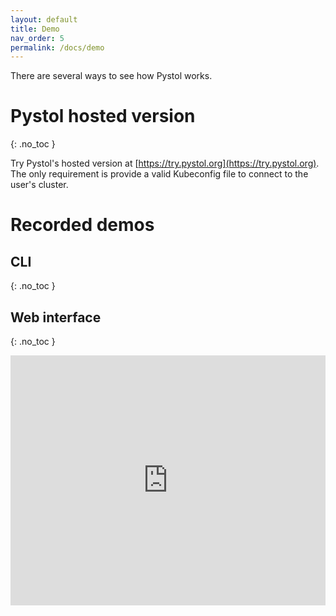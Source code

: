 ```yaml
---
layout: default
title: Demo
nav_order: 5
permalink: /docs/demo
---
```


There are several ways to see how Pystol works.

# Pystol hosted version
{: .no_toc }

Try Pystol's hosted version at [https://try.pystol.org](https://try.pystol.org). The only requirement is provide
a valid Kubeconfig file to connect to the user's cluster.

# Recorded demos

## CLI
{: .no_toc }
<div class="center">
  <script id="asciicast-343265" src="https://asciinema.org/a/343265.js" async></script>
</div>

## Web interface
{: .no_toc }
<div class="center">
  <iframe width="100%" height="400" src="https://www.youtube.com/embed/97SJVUM01aQ" frameborder="0" allowfullscreen></iframe>
</div>
